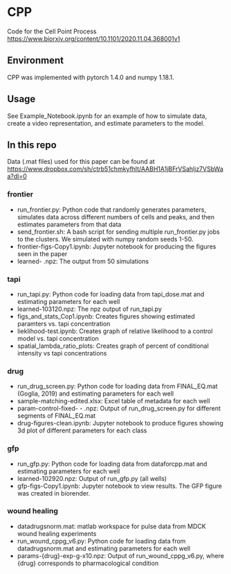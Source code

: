 # CPP
Code for the Cell Point Process
https://www.biorxiv.org/content/10.1101/2020.11.04.368001v1

## Environment

CPP was implemented with pytorch 1.4.0 and numpy 1.18.1.

## Usage

See Example_Notebook.ipynb for an example of how to simulate data, create a video representation, and estimate parameters to the model.

## In this repo

Data (.mat files) used for this paper can be found at https://www.dropbox.com/sh/ctrb51chmkyfhlt/AABH1A1jBFrVSahljz7VSbWaa?dl=0

### frontier

* run_frontier.py: Python code that randomly generates parameters, simulates data across different numbers of cells and peaks, and then estimates parameters from that data
* send_frontier.sh: A bash script for sending multiple run_frontier.py jobs to the clusters. We simulated with numpy random seeds 1-50.
* frontier-figs-Copy1.ipynb: Jupyter notebook for producing the figures seen in the paper
* learned- .npz: The output from 50 simulations

### tapi

* run_tapi.py: Python code for loading data from tapi_dose.mat and estimating parameters for each well
* learned-103120.npz: The npz output of run_tapi.py
* figs_and_stats_Cop1.ipynb: Creates figures showing estimated paramters vs. tapi concentration
* lieklihood-test.ipynb: Creates graph of relative likelihood to a control model vs. tapi concentration
* spatial_lambda_ratio_plots: Creates graph of percent of conditional intensity vs tapi concentrations

### drug

* run_drug_screen.py: Python code for loading data from FINAL_EQ.mat (Goglia, 2019) and estimating parameters for each well
* sample-matching-edited.xlsx: Excel table of metadata for each well
* param-control-fixed- - .npz: Output of run_drug_screen.py for different segments of FINAL_EQ.mat
* drug-figures-clean.ipynb: Jupyter notebook to produce figures showing 3d plot of different parameters for each class

### gfp

* run_gfp.py: Python code for loading data from dataforcpp.mat and estimating parameters for each well
* learned-102920.npz: Output of run_gfp.py (all wells)
* gfp-figs-Copy1.ipynb: Jupyter notebook to view results. The GFP figure was created in biorender.

### wound healing

* datadrugsnorm.mat: matlab workspace for pulse data from MDCK wound healing experiments
* run_wound_cppg_v6.py: Python code for loading data from datadrugsnorm.mat and estimating parameters for each well
* params-{drug}-exp-g-x10.npz: Output of run_wound_cppg_v6.py, where {drug} corresponds to pharmacological condition
